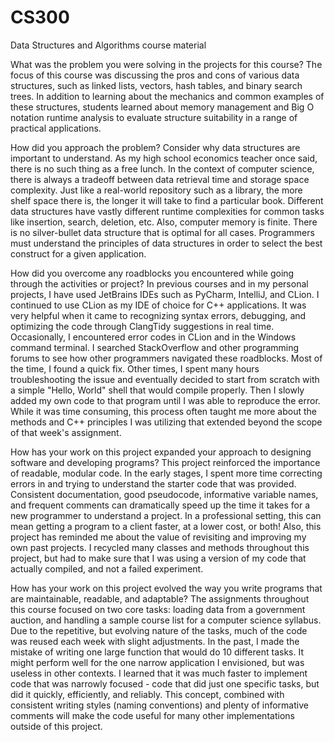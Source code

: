 # CS300
Data Structures and Algorithms course material

What was the problem you were solving in the projects for this course?
  The focus of this course was discussing the pros and cons of various data structures, such as linked lists, vectors, hash tables, and binary search trees. In addition to learning about the mechanics and common examples of these structures, students learned about memory management and Big O notation runtime analysis to evaluate structure suitability in a range of practical applications.

How did you approach the problem? Consider why data structures are important to understand.
  As my high school economics teacher once said, there is no such thing as a free lunch. In the context of computer science, there is always a tradeoff between data retrieval time and storage space complexity. Just like a real-world repository such as a library, the more shelf space there is, the longer it will take to find a particular book. Different data structures have vastly different runtime complexities for common tasks like insertion, search, deletion, etc. Also, computer memory is finite. There is no silver-bullet data structure that is optimal for all cases. Programmers must understand the principles of data structures in order to select the best construct for a given application. 

How did you overcome any roadblocks you encountered while going through the activities or project?
  In previous courses and in my personal projects, I have used JetBrains IDEs such as PyCharm, IntelliJ, and CLion. I continued to use CLion as my IDE of choice for C++ applications. It was very helpful when it came to recognizing syntax errors, debugging, and optimizing the code through ClangTidy suggestions in real time. Occasionally, I encountered error codes in CLion and in the Windows command terminal. I searched StackOverflow and other programming forums to see how other programmers navigated these roadblocks. Most of the time, I found a quick fix. Other times, I spent many hours troubleshooting the issue and eventually decided to start from scratch with a simple "Hello, World" shell that would compile properly. Then I slowly added my own code to that program until I was able to reproduce the error. While it was time consuming, this process often taught me more about the methods and C++ principles I was utilizing that extended beyond the scope of that week's assignment. 


How has your work on this project expanded your approach to designing software and developing programs?
  This project reinforced the importance of readable, modular code.  In the early stages, I spent more time correcting errors in and trying to understand the starter code that was provided. Consistent documentation, good pseudocode, informative variable names, and frequent comments can dramatically speed up the time it takes for a new programmer to understand a project. In a professional setting, this can mean getting a program to a client faster, at a lower cost, or both!  Also, this project has reminded me about the value of revisiting and improving my own past projects. I recycled many classes and methods throughout this project, but had to make sure that I was using a version of my code that actually compiled, and not a failed experiment. 


How has your work on this project evolved the way you write programs that are maintainable, readable, and adaptable?
  The assignments throughout this course focused on two core tasks: loading data from a government auction, and handling a sample course list for a computer science syllabus. Due to the repetitive, but evolving nature of the tasks, much of the code was reused each week with slight adjustments. In the past, I made the mistake of writing one large function that would do 10 different tasks. It might perform well for the one narrow application I envisioned, but was useless in other contexts. I learned that it was much faster to implement code that was narrowly focused - code that did just one specific tasks, but did it quickly, efficiently, and reliably.  This concept, combined with consistent writing styles (naming conventions) and plenty of informative comments will make the code useful for many other implementations outside of this project. 
